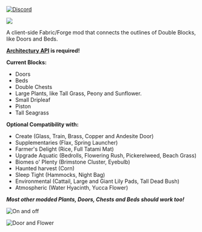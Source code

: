 [![Discord](https://teamdiopside.github.io/assets/diopside/Serverbanner.png)](https://discord.gg/PJCXjSJnu2)

![](https://teamdiopside.github.io/assets/seamless/Seamless.png)

A client-side Fabric/Forge mod that connects the outlines of Double Blocks, like Doors and Beds.

**[Architectury API](https://modrinth.com/mod/architectury-api/versions)  is required!**

**Current Blocks:**

- Doors
- Beds
- Double Chests
- Large Plants, like Tall Grass, Peony and Sunflower.
- Small Dripleaf
- Piston
- Tall Seagrass

**Optional Compatibility with:**

- Create (Glass, Train, Brass, Copper and Andesite Door)
- Supplementaries (Flax, Spring Launcher)
- Farmer's Delight (Rice, Full Tatami Mat)
- Upgrade Aquatic (Bedrolls, Flowering Rush, Pickerelweed, Beach Grass)
- Biomes o' Plenty (Brimstone Cluster, Eyebulb)
- Haunted harvest (Corn)
- Sleep Tight (Hammocks, Night Bag)
- Environmental (Cattail, Large and Giant Lily Pads, Tall Dead Bush)
- Atmospheric (Water Hyacinth, Yucca Flower)

***Most other modded Plants, Doors, Chests and Beds should work too!***


![On and off](https://teamdiopside.github.io/assets/seamless/compare.png)

![Door and Flower](https://teamdiopside.github.io/assets/seamless/door_flower.png)